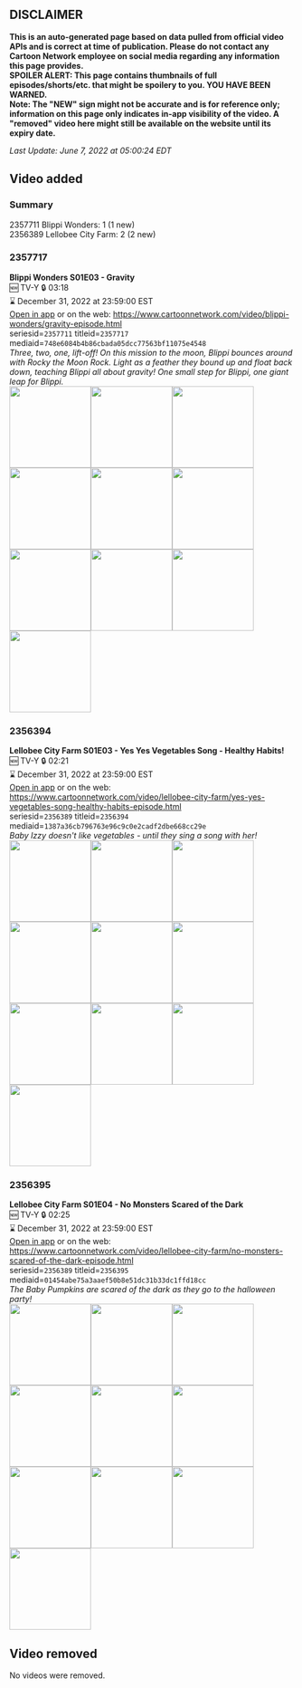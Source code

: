 ## DISCLAIMER
**This is an auto-generated page based on data pulled from official video APIs and is correct at time of publication. Please do not contact any Cartoon Network employee on social media regarding any information this page provides.**  
**SPOILER ALERT: This page contains thumbnails of full episodes/shorts/etc. that might be spoilery to you. YOU HAVE BEEN WARNED.**  
**Note: The "NEW" sign might not be accurate and is for reference only; information on this page only indicates in-app visibility of the video. A "removed" video here might still be available on the website until its expiry date.**  

_Last Update: June 7, 2022 at 05:00:24 EDT_
## Video added
### Summary
2357711 Blippi Wonders: 1 (1 new)  
2356389 Lellobee City Farm: 2 (2 new)  
### 2357717
**Blippi Wonders S01E03 - Gravity**  
🆕 TV-Y 🔒 03:18  
⌛ December 31, 2022 at 23:59:00 EST  
[Open in app](https://cnvideo.sercomkc.org/redirector.html?type=cnapp&seriesid=1000000000093702&titleid=2357717&mediaid=748e6084b4b86cbada05dcc77563bf11075e4548) or on the web: https://www.cartoonnetwork.com/video/blippi-wonders/gravity-episode.html  
seriesid=`2357711` titleid=`2357717` mediaid=`748e6084b4b86cbada05dcc77563bf11075e4548`  
_Three, two, one, lift-off! On this mission to the moon, Blippi bounces around with Rocky the Moon Rock. Light as a feather they bound up and float back down, teaching Blippi all about gravity! One small step for Blippi, one giant leap for Blippi._  
<a href="https://s3.amazonaws.com/cartoonorchestrator/2357717_001_1280x720.jpg"><img src="https://s3.amazonaws.com/cartoonorchestrator/2357717_001_640x360.jpg" height="144px" /></a><a href="https://s3.amazonaws.com/cartoonorchestrator/2357717_002_1280x720.jpg"><img src="https://s3.amazonaws.com/cartoonorchestrator/2357717_002_640x360.jpg" height="144px" /></a><a href="https://s3.amazonaws.com/cartoonorchestrator/2357717_003_1280x720.jpg"><img src="https://s3.amazonaws.com/cartoonorchestrator/2357717_003_640x360.jpg" height="144px" /></a><a href="https://s3.amazonaws.com/cartoonorchestrator/2357717_004_1280x720.jpg"><img src="https://s3.amazonaws.com/cartoonorchestrator/2357717_004_640x360.jpg" height="144px" /></a><a href="https://s3.amazonaws.com/cartoonorchestrator/2357717_005_1280x720.jpg"><img src="https://s3.amazonaws.com/cartoonorchestrator/2357717_005_640x360.jpg" height="144px" /></a><a href="https://s3.amazonaws.com/cartoonorchestrator/2357717_006_1280x720.jpg"><img src="https://s3.amazonaws.com/cartoonorchestrator/2357717_006_640x360.jpg" height="144px" /></a><a href="https://s3.amazonaws.com/cartoonorchestrator/2357717_007_1280x720.jpg"><img src="https://s3.amazonaws.com/cartoonorchestrator/2357717_007_640x360.jpg" height="144px" /></a><a href="https://s3.amazonaws.com/cartoonorchestrator/2357717_008_1280x720.jpg"><img src="https://s3.amazonaws.com/cartoonorchestrator/2357717_008_640x360.jpg" height="144px" /></a><a href="https://s3.amazonaws.com/cartoonorchestrator/2357717_009_1280x720.jpg"><img src="https://s3.amazonaws.com/cartoonorchestrator/2357717_009_640x360.jpg" height="144px" /></a><a href="https://s3.amazonaws.com/cartoonorchestrator/2357717_010_1280x720.jpg"><img src="https://s3.amazonaws.com/cartoonorchestrator/2357717_010_640x360.jpg" height="144px" /></a>
### 2356394
**Lellobee City Farm S01E03 - Yes Yes Vegetables Song - Healthy Habits!**  
🆕 TV-Y 🔒 02:21  
⌛ December 31, 2022 at 23:59:00 EST  
[Open in app](https://cnvideo.sercomkc.org/redirector.html?type=cnapp&seriesid=1000000000093702&titleid=2356394&mediaid=1387a36cb796763e96c9c0e2cadf2dbe668cc29e) or on the web: https://www.cartoonnetwork.com/video/lellobee-city-farm/yes-yes-vegetables-song-healthy-habits-episode.html  
seriesid=`2356389` titleid=`2356394` mediaid=`1387a36cb796763e96c9c0e2cadf2dbe668cc29e`  
_Baby Izzy doesn't like vegetables - until they sing a song with her!_  
<a href="https://s3.amazonaws.com/cartoonorchestrator/2356394_001_1280x720.jpg"><img src="https://s3.amazonaws.com/cartoonorchestrator/2356394_001_640x360.jpg" height="144px" /></a><a href="https://s3.amazonaws.com/cartoonorchestrator/2356394_002_1280x720.jpg"><img src="https://s3.amazonaws.com/cartoonorchestrator/2356394_002_640x360.jpg" height="144px" /></a><a href="https://s3.amazonaws.com/cartoonorchestrator/2356394_003_1280x720.jpg"><img src="https://s3.amazonaws.com/cartoonorchestrator/2356394_003_640x360.jpg" height="144px" /></a><a href="https://s3.amazonaws.com/cartoonorchestrator/2356394_004_1280x720.jpg"><img src="https://s3.amazonaws.com/cartoonorchestrator/2356394_004_640x360.jpg" height="144px" /></a><a href="https://s3.amazonaws.com/cartoonorchestrator/2356394_005_1280x720.jpg"><img src="https://s3.amazonaws.com/cartoonorchestrator/2356394_005_640x360.jpg" height="144px" /></a><a href="https://s3.amazonaws.com/cartoonorchestrator/2356394_006_1280x720.jpg"><img src="https://s3.amazonaws.com/cartoonorchestrator/2356394_006_640x360.jpg" height="144px" /></a><a href="https://s3.amazonaws.com/cartoonorchestrator/2356394_007_1280x720.jpg"><img src="https://s3.amazonaws.com/cartoonorchestrator/2356394_007_640x360.jpg" height="144px" /></a><a href="https://s3.amazonaws.com/cartoonorchestrator/2356394_008_1280x720.jpg"><img src="https://s3.amazonaws.com/cartoonorchestrator/2356394_008_640x360.jpg" height="144px" /></a><a href="https://s3.amazonaws.com/cartoonorchestrator/2356394_009_1280x720.jpg"><img src="https://s3.amazonaws.com/cartoonorchestrator/2356394_009_640x360.jpg" height="144px" /></a><a href="https://s3.amazonaws.com/cartoonorchestrator/2356394_010_1280x720.jpg"><img src="https://s3.amazonaws.com/cartoonorchestrator/2356394_010_640x360.jpg" height="144px" /></a>
### 2356395
**Lellobee City Farm S01E04 - No Monsters Scared of the Dark**  
🆕 TV-Y 🔒 02:25  
⌛ December 31, 2022 at 23:59:00 EST  
[Open in app](https://cnvideo.sercomkc.org/redirector.html?type=cnapp&seriesid=1000000000093702&titleid=2356395&mediaid=01454abe75a3aaef50b8e51dc31b33dc1ffd18cc) or on the web: https://www.cartoonnetwork.com/video/lellobee-city-farm/no-monsters-scared-of-the-dark-episode.html  
seriesid=`2356389` titleid=`2356395` mediaid=`01454abe75a3aaef50b8e51dc31b33dc1ffd18cc`  
_The Baby Pumpkins are scared of the dark as they go to the halloween party!_  
<a href="https://s3.amazonaws.com/cartoonorchestrator/2356395_001_1280x720.jpg"><img src="https://s3.amazonaws.com/cartoonorchestrator/2356395_001_640x360.jpg" height="144px" /></a><a href="https://s3.amazonaws.com/cartoonorchestrator/2356395_002_1280x720.jpg"><img src="https://s3.amazonaws.com/cartoonorchestrator/2356395_002_640x360.jpg" height="144px" /></a><a href="https://s3.amazonaws.com/cartoonorchestrator/2356395_003_1280x720.jpg"><img src="https://s3.amazonaws.com/cartoonorchestrator/2356395_003_640x360.jpg" height="144px" /></a><a href="https://s3.amazonaws.com/cartoonorchestrator/2356395_004_1280x720.jpg"><img src="https://s3.amazonaws.com/cartoonorchestrator/2356395_004_640x360.jpg" height="144px" /></a><a href="https://s3.amazonaws.com/cartoonorchestrator/2356395_005_1280x720.jpg"><img src="https://s3.amazonaws.com/cartoonorchestrator/2356395_005_640x360.jpg" height="144px" /></a><a href="https://s3.amazonaws.com/cartoonorchestrator/2356395_006_1280x720.jpg"><img src="https://s3.amazonaws.com/cartoonorchestrator/2356395_006_640x360.jpg" height="144px" /></a><a href="https://s3.amazonaws.com/cartoonorchestrator/2356395_007_1280x720.jpg"><img src="https://s3.amazonaws.com/cartoonorchestrator/2356395_007_640x360.jpg" height="144px" /></a><a href="https://s3.amazonaws.com/cartoonorchestrator/2356395_008_1280x720.jpg"><img src="https://s3.amazonaws.com/cartoonorchestrator/2356395_008_640x360.jpg" height="144px" /></a><a href="https://s3.amazonaws.com/cartoonorchestrator/2356395_009_1280x720.jpg"><img src="https://s3.amazonaws.com/cartoonorchestrator/2356395_009_640x360.jpg" height="144px" /></a><a href="https://s3.amazonaws.com/cartoonorchestrator/2356395_010_1280x720.jpg"><img src="https://s3.amazonaws.com/cartoonorchestrator/2356395_010_640x360.jpg" height="144px" /></a>
## Video removed
No videos were removed.  

